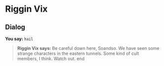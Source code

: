 # Riggin Vix


## Dialog

**You say:** `hail`



>**Riggin Vix says:** Be careful down here, Soandso.  We have seen some strange characters in the eastern tunnels. Some kind of cult members, I think.  Watch out.
end